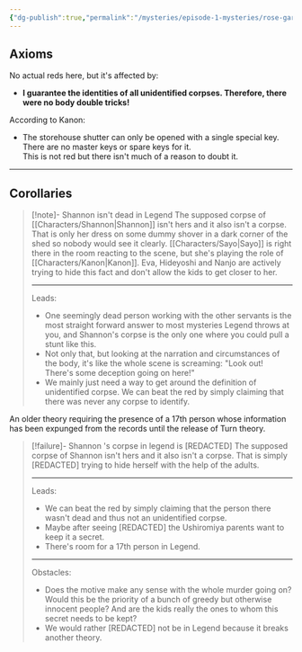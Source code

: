 ```yaml
---
{"dg-publish":true,"permalink":"/mysteries/episode-1-mysteries/rose-garden-storehouse/","contentClasses":"center-headings red-truth red-links blue-truth","created":"2025-03-06T14:24:07.653+01:00","updated":"2025-04-06T13:55:22.566+02:00"}
---
```



## Axioms
No actual reds here, but it's affected by:
- __I guarantee the identities of all unidentified corpses. Therefore, there were no body double tricks!__

According to Kanon:
- The storehouse shutter can only be opened with a single special key. There are no master keys or spare keys for it.  
This is not red but there isn't much of a reason to doubt it.

---

## Corollaries

<div class="transclusion internal-embed is-loaded"><div class="markdown-embed">



> [!note]- Shannon isn't dead in Legend
> The supposed corpse of [[Characters/Shannon\|Shannon]] isn't hers and it also isn't a corpse. That is only her dress on some dummy shover in a dark corner of the shed so nobody would see it clearly. 
> [[Characters/Sayo\|Sayo]] is right there in the room reacting to the scene, but she's playing the role of [[Characters/Kanon\|Kanon]]. Eva, Hideyoshi and Nanjo are actively trying to hide this fact and don't allow the kids to get closer to her.
>  
> ---
> Leads:
> - One seemingly dead person working with the other servants is the most straight forward answer to most mysteries Legend throws at you, and Shannon's corpse is the only one where you could pull a stunt like this. 
> - Not only that, but looking at the narration and circumstances of the body, it's like the whole scene is screaming: "Look out! There's some deception going on here!"
> -  We mainly just need a way to get around the definition of unidentified corpse. We can beat the red by simply claiming that there was never any corpse to identify.

</div></div>


An older theory requiring the presence of a 17th person whose information has been expunged from the records until the release of Turn theory.

<div class="transclusion internal-embed is-loaded"><div class="markdown-embed">



> [!failure]- Shannon 's corpse in legend is \[REDACTED\]
> The supposed corpse of Shannon isn't hers and it also isn't a corpse. That is simply \[REDACTED\] trying to hide herself with the help of the adults.
> 
> ---
> Leads:
> -  We can beat the red by simply claiming that the person there wasn't dead and thus not an unidentified corpse.
> - Maybe after seeing \[REDACTED\] the Ushiromiya parents want to keep it a secret.
> - There's room for a 17th person in Legend.
> 
> ---
> Obstacles:
> - Does the motive make any sense with the whole murder going on? Would this be the priority of a bunch of greedy but otherwise innocent people? And are the kids really the ones to whom this secret needs to be kept?
> - We would rather \[REDACTED\] not be in Legend because it breaks another theory.

</div></div>

